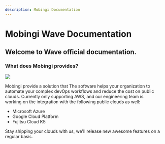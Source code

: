 ```yaml
---
description: Mobingi Documentation
---
```


# Mobingi Wave Documentation

## Welcome to Wave official documentation.

### What does Mobingi provides?

![](.gitbook/assets/002.png)

Mobingi provide a solution that The software helps your organization to automate your complex devOps workflows and reduce the cost on public clouds. Currently only supporting AWS, and our engineering team is working on the integration with the following public clouds as well:

* Microsoft Azure
* Google Cloud Platform
* Fujitsu Cloud K5

Stay shipping your clouds with us, we'll release new awesome features on a regular basis.

